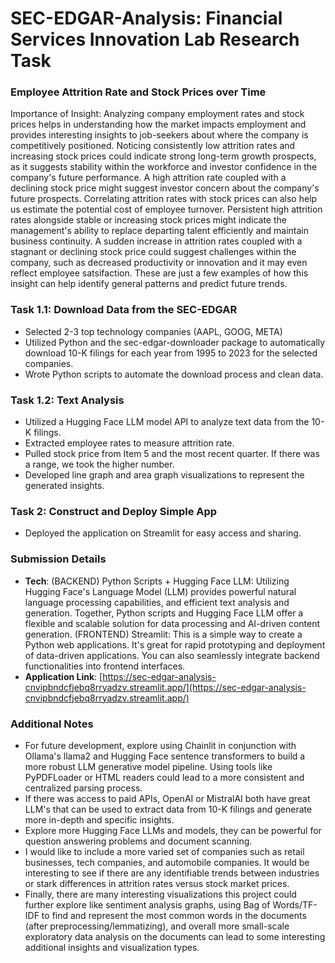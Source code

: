 # SEC-EDGAR-Analysis: Financial Services Innovation Lab Research Task
### Employee Attrition Rate and Stock Prices over Time
Importance of Insight: Analyzing company employment rates and stock prices helps in understanding how the market impacts employment and provides interesting insights to job-seekers about where the company is competitively positioned. Noticing consistently low attrition rates and increasing stock prices could indicate strong long-term growth prospects, as it suggests stability within the workforce and investor confidence in the company's future performance. A high attrition rate coupled with a declining stock price might suggest investor concern about the company's future prospects. Correlating attrition rates with stock prices can also help us estimate the potential cost of employee turnover. Persistent high attrition rates alongside stable or increasing stock prices might indicate the management's ability to replace departing talent efficiently and maintain business continuity. A sudden increase in attrition rates coupled with a stagnant or declining stock price could suggest challenges within the company, such as decreased productivity or innovation and it may even reflect employee satsifaction. These are just a few examples of how this insight can help identify general patterns and predict future trends.

### Task 1.1: Download Data from the SEC-EDGAR
  - Selected 2-3 top technology companies (AAPL, GOOG, META)
  - Utilized Python and the sec-edgar-downloader package to automatically download 10-K filings for each year from 1995 to 2023 for the selected companies.
  - Wrote Python scripts to automate the download process and clean data.

### Task 1.2: Text Analysis
  - Utilized a Hugging Face LLM model API to analyze text data from the 10-K filings.
  - Extracted employee rates to measure attrition rate.
  - Pulled stock price from Item 5 and the most recent quarter. If there was a range, we took the higher number.
  - Developed line graph and area graph visualizations to represent the generated insights.

### Task 2: Construct and Deploy Simple App
  - Deployed the application on Streamlit for easy access and sharing.

### Submission Details
- **Tech**: (BACKEND) Python Scripts + Hugging Face LLM: Utilizing Hugging Face's Language Model (LLM) provides powerful natural language processing capabilities, and efficient text analysis and generation. Together, Python scripts and Hugging Face LLM offer a flexible and scalable solution for data processing and AI-driven content generation. (FRONTEND) Streamlit: This is a simple way to create a Python web applications. It's great for rapid prototyping and deployment of data-driven applications. You can also seamlessly integrate backend functionalities into frontend interfaces.
- **Application Link**: [https://sec-edgar-analysis-cnvipbndcfjebq8rryadzv.streamlit.app/](https://sec-edgar-analysis-cnvipbndcfjebq8rryadzv.streamlit.app/)

### Additional Notes
- For future development, explore using Chainlit in conjunction with Ollama's llama2 and Hugging Face sentence transformers to build a more robust LLM generative model pipeline. Using tools like PyPDFLoader or HTML readers could lead to a more consistent and centralized parsing process. 
- If there was access to paid APIs, OpenAI or MistralAI both have great LLM's that can be used to extract data from 10-K filings and generate more in-depth and specific insights.
- Explore more Hugging Face LLMs and models, they can be powerful for question answering problems and document scanning.
- I would like to include a more varied set of companies such as retail businesses, tech companies, and automobile companies. It would be interesting to see if there are any identifiable trends between industries or stark differences in attrition rates versus stock market prices.
- Finally, there are many interesting visualizations this project could further explore like sentiment analysis graphs, using Bag of Words/TF-IDF to find and represent the most common words in the documents (after preprocessing/lemmatizing), and overall more small-scale exploratory data analysis on the documents can lead to some interesting additional insights and visualization types.